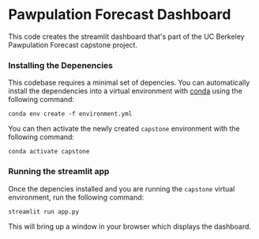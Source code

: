 
# Pawpulation Forecast Dashboard

This code creates the streamlit dashboard that's part of the UC Berkeley Pawpulation Forecast capstone project.

### Installing the Depenencies

This codebase requires a minimal set of depencies. You can automatically install the dependencies into a virtual environment with
[conda](https://conda.io/projects/conda/en/latest/index.html) using the following command:

```
conda env create -f environment.yml
```

You can then activate the newly created `capstone` environment with the following command:

```
conda activate capstone
```

### Running the streamlit app

Once the depencies installed and you are running the `capstone` virtual environment, run the following command:

```
streamlit run app.py
```

This will bring up a window in your browser which displays the dashboard.
